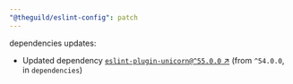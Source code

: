 ```yaml
---
"@theguild/eslint-config": patch
---
```

dependencies updates:
  - Updated dependency [`eslint-plugin-unicorn@^55.0.0` ↗︎](https://www.npmjs.com/package/eslint-plugin-unicorn/v/55.0.0) (from `^54.0.0`, in `dependencies`)
